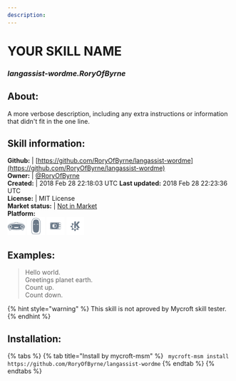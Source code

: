 ```yaml
--- 
description: 
---
```


# YOUR SKILL NAME  
### _langassist-wordme.RoryOfByrne_  
## About:  
A more verbose description, including any extra instructions or
information that didn't fit in the one line.

## Skill information:  
**Github:** | [https://github.com/RoryOfByrne/langassist-wordme](https://github.com/RoryOfByrne/langassist-wordme)  
**Owner:** | [@RoryOfByrne](https://github.com/RoryOfByrne)  
**Created:** | 2018 Feb 28 22:18:03 UTC  **Last updated:** 2018 Feb 28 22:23:36 UTC  
**License:** | MIT License  
**Market status:** | [Not in Market](https://market.mycroft.ai/skill/)  
**Platform:**  
 ![](../.gitbook/assets/mark-1-icon.png)  ![](../.gitbook/assets/mark-2-icon.png)  ![](../.gitbook/assets/picroft-icon.png)  ![](../.gitbook/assets/kde.png)   
## Examples:  
> Hello world.  
> Greetings planet earth.  
> Count up.  
> Count down.  
  
{% hint style="warning" %}
This skill is not aproved by Mycroft skill tester.
{% endhint %}
    
## Installation:  
{% tabs %}
{% tab title="Install by mycroft-msm" %}
``` mycroft-msm install https://github.com/RoryOfByrne/langassist-wordme```
{% endtab %}
  {% endtabs %}
  